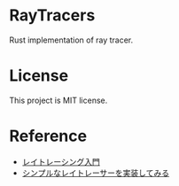 # RayTracers
Rust implementation of ray tracer.

# License
This project is MIT license.

# Reference
- [レイトレーシング入門](https://zenn.dev/mebiusbox/books/8d9c42883df9f6/viewer)
- [シンプルなレイトレーサーを実装してみる](https://qiita.com/kidach1/items/c3d04f31ccc10504a79d#camera)